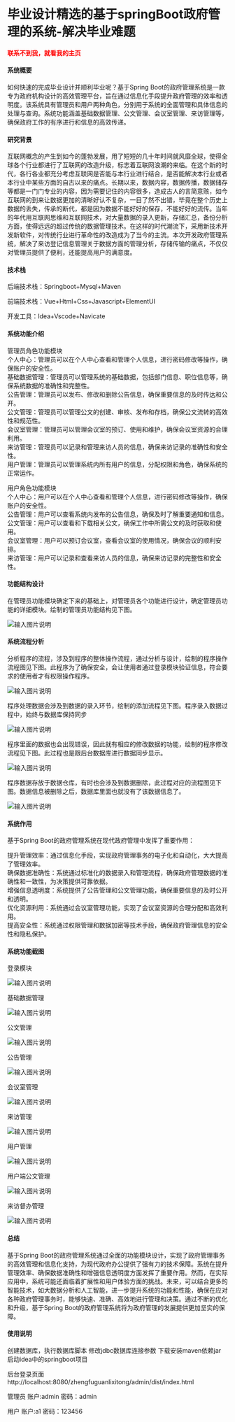 # 毕业设计精选的基于springBoot政府管理的系统-解决毕业难题

<h4 style='color:red'>联系不到我，就看我的主页 </h4> 
 
#### 系统概要

如何快速的完成毕业设计并顺利毕业呢？基于Spring Boot的政府管理系统是一款专为政府机构设计的高效管理平台，旨在通过信息化手段提升政府管理的效率和透明度。该系统具有管理员和用户两种角色，分别用于系统的全面管理和具体信息的处理与查询。系统功能涵盖基础数据管理、公文管理、会议室管理、来访管理等，确保政府工作的有序进行和信息的高效传递。

#### 研究背景

互联网概念的产生到如今的蓬勃发展，用了短短的几十年时间就风靡全球，使得全球各个行业都进行了互联网的改造升级，标志着互联网浪潮的来临。在这个新的时代，各行各业都充分考虑互联网是否能与本行业进行结合，是否能解决本行业或者本行业中某些方面的自古以来的痛点。长期以来，数据内容，数据传播，数据储存等都是一门门专业的内容，因为需要记住的内容很多，造成古人的言简意赅，如今互联网的到来让数据更加的清晰好认不复杂，一目了然不出错，毕竟在整个历史上数据的丢失，传承的断代，都是因为数据不能好好的保存，不能好好的流传。当年的年代用互联网思维和互联网技术，对大量数据的录入更新，存储汇总，备份分析方面，使得远远的超过传统的数据管理技术。在这样的时代潮流下，采用新技术开发新软件，对传统行业进行革命性的改造成为了当今的主流。本次开发政府管理系统，解决了来访登记信息管理关于数据方面的管理分析，存储传输的痛点，不仅仅对管理员提供了便利，还能提高用户的满意度。

#### 技术栈

后端技术栈：Springboot+Mysql+Maven

前端技术栈：Vue+Html+Css+Javascript+ElementUI

开发工具：Idea+Vscode+Navicate

#### 系统功能介绍

管理员角色功能模块  
个人中心：管理员可以在个人中心查看和管理个人信息，进行密码修改等操作，确保账户的安全性。  
基础数据管理：管理员可以管理系统的基础数据，包括部门信息、职位信息等，确保系统数据的准确性和完整性。  
公告管理：管理员可以发布、修改和删除公告信息，确保重要信息的及时传达和公开。  
公文管理：管理员可以管理公文的创建、审核、发布和存档，确保公文流转的高效性和规范性。  
会议室管理：管理员可以管理会议室的预订、使用和维护，确保会议室资源的合理利用。  
来访管理：管理员可以记录和管理来访人员的信息，确保来访记录的准确性和安全性。  
用户管理：管理员可以管理系统内所有用户的信息，分配权限和角色，确保系统的正常运作。  

用户角色功能模块  
个人中心：用户可以在个人中心查看和管理个人信息，进行密码修改等操作，确保账户的安全性。  
公告管理：用户可以查看系统内发布的公告信息，确保及时了解重要通知和信息。  
公文管理：用户可以查看和下载相关公文，确保工作中所需公文的及时获取和使用。  
会议室管理：用户可以预订会议室，查看会议室的使用情况，确保会议的顺利安排。  
来访管理：用户可以记录和查看来访人员的信息，确保来访记录的完整性和安全性。  

#### 功能结构设计

在管理员功能模块确定下来的基础上，对管理员各个功能进行设计，确定管理员功能的详细模块。绘制的管理员功能结构见下图。

![输入图片说明](images/627ca186f7b3cae02c43bb56621b826.png)

#### 系统流程分析

分析程序的流程，涉及到程序的整体操作流程，通过分析与设计，绘制的程序操作流程图见下图。此程序为了确保安全，会让使用者通过登录模块验证信息，符合要求的使用者才有权限操作程序。

![输入图片说明](images/8118c777c2710d75b5ce763d79bd082.png)

程序处理数据会涉及到数据的录入环节，绘制的添加流程见下图。程序录入数据过程中，始终与数据库保持同步

![输入图片说明](images/379c7fc4c6dde4a2e3f9109e2aa7aea.png)

程序里面的数据也会出现错误，因此就有相应的修改数据的功能，绘制的程序修改流程见下图。此过程也是跟后台数据库进行数据同步显示。

![输入图片说明](images/59bedac05dfa3701ecc22c0085ab9c1.png)

程序数据存放于数据仓库，有时也会涉及到数据删除，此过程对应的流程图见下图。数据信息被删除之后，数据库里面也就没有了该数据信息了。

![输入图片说明](images/16c28cf0721b2fd36f100ca2bd9fe45.png)

#### 系统作用

基于Spring Boot的政府管理系统在现代政府管理中发挥了重要作用：

提升管理效率：通过信息化手段，实现政府管理事务的电子化和自动化，大大提高了管理效率。  
确保数据准确性：系统通过标准化的数据录入和管理流程，确保政府管理数据的准确性和一致性，为决策提供可靠依据。  
增强信息透明度：系统提供了公告管理和公文管理功能，确保重要信息的及时公开和透明。  
优化资源利用：系统通过会议室管理功能，实现了会议室资源的合理分配和高效利用。  
提高安全性：系统通过权限管理和数据加密等技术手段，确保政府管理信息的安全性和隐私保护。  

#### 系统功能截图

登录模块

![输入图片说明](images/6e018bfc61ecc4b0335d3de3652884a.png)

基础数据管理

![输入图片说明](images/be416eec3962ab69cc0009c4960c7c4.png)

公文管理

![输入图片说明](images/2136e23485305b0aae495c7f47e664e.png)

公告管理

![输入图片说明](images/ea47b18621198a9da1d1c718cd38e37.png)

会议室管理

![输入图片说明](images/c82f61bfd9a15720694ac59c4c604f2.png)

来访管理

![输入图片说明](images/faf0bd79a0cde5e703080891e0884b6.png)

用户管理

![输入图片说明](images/6931cea0ce68262d1b085b1290f4ecf.png)

用户端公文管理

![输入图片说明](images/e8f2356bf2e4efb3904f63d22553b2b.png)

来访督办管理

![输入图片说明](images/0b77f716d6625589e7c02816617e35d.png)

#### 总结

基于Spring Boot的政府管理系统通过全面的功能模块设计，实现了政府管理事务的高效管理和信息化支持，为现代政府办公提供了强有力的技术保障。系统在提升管理效率、确保数据准确性和增强信息透明度方面发挥了重要作用。然而，在实际应用中，系统可能还面临着扩展性和用户体验方面的挑战。未来，可以结合更多的智能技术，如大数据分析和人工智能，进一步提升系统的功能和性能，确保在应对各种政府管理事务时，能够快速、准确、高效地进行管理和决策。通过不断的优化和升级，基于Spring Boot的政府管理系统将为政府管理的发展提供更加坚实的保障。

#### 使用说明

创建数据库，执行数据库脚本 修改jdbc数据库连接参数 下载安装maven依赖jar 启动idea中的springboot项目

后台登录页面
http://localhost:8080/zhengfuguanlixitong/admin/dist/index.html

管理员				账户:admin 		密码：admin

用户				账户:a1 		密码：123456

